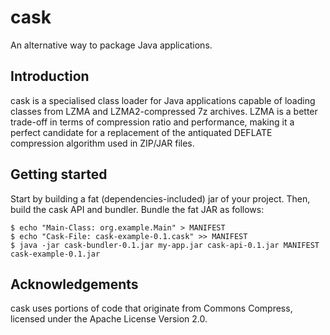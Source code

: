 # cask
An alternative way to package Java applications.

## Introduction

cask is a specialised class loader for Java applications capable of loading classes from LZMA and LZMA2-compressed 7z archives. LZMA is a better trade-off in terms of compression ratio and performance, making it a perfect candidate for a replacement of the antiquated DEFLATE compression algorithm used in ZIP/JAR files.

## Getting started

Start by building a fat (dependencies-included) jar of your project. Then, build the cask API and bundler. Bundle the fat JAR as follows:

```
$ echo "Main-Class: org.example.Main" > MANIFEST
$ echo "Cask-File: cask-example-0.1.cask" >> MANIFEST
$ java -jar cask-bundler-0.1.jar my-app.jar cask-api-0.1.jar MANIFEST cask-example-0.1.jar
```

## Acknowledgements

cask uses portions of code that originate from Commons Compress, licensed under the Apache License Version 2.0.
